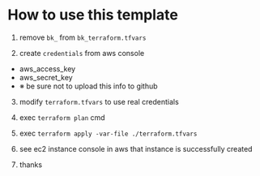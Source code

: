 # How to use this template

1. remove `bk_` from `bk_terraform.tfvars`

2. create `credentials` from aws console
  - aws_access_key
  - aws_secret_key
  - ※ be sure not to upload this info to github


3. modify `terraform.tfvars` to use real credentials

4. exec `terraform plan` cmd

5. exec `terraform apply -var-file ./terraform.tfvars`

6. see ec2 instance console in aws that instance is successfully created

7. thanks

